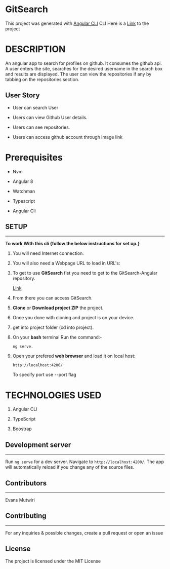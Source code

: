 # GitSearch

This project was generated with [Angular CLI](https://github.com/angular/angular-cli) CLI
Here is a [Link](https://github.com/EvansMutwiri/GitSearch) to the project

# DESCRIPTION

An angular app to search for profiles on github. It consumes the github api. A user enters the site, searches for the desired username in the search box and results are displayed. The user can view the repositories if any by tabbing on the repositories section.

## User Story
- User can search User

- Users can view Github User details.

- Users can see repositories.

- Users can access github account through image link


# Prerequisites

- Nvm

- Angular 8

- Watchman

- Typescript

- Angular Cli


## SETUP
---

**To work With this cli {follow the below instructions for set up.}**

1. You will need Internet connection.

2. You will also need a Webpage URL to load in URL's:

3. To get to use **GitSearch** fist you need to get to the GitSearch-Angular repository. 

    [Link](https://github.com/EvansMutwiri/GitSearch)

4. From there you can access GitSearch.

5. **Clone** or **Download project ZIP** the project.

6. Once you done with cloning and project is on your device.

7. get into project folder (cd into project).

8. On your **bash** terminal Run the command:- 

    ```
    ng serve.
    ```

9. Open your prefered **web browser** and load it on local host:

    ```
    http://localhost:4200/
    ```

    To specify port use --port flag 



# TECHNOLOGIES USED

1. Angular CLI

2. TypeScript

3. Boostrap

## Development server
---
Run `ng serve` for a dev server. Navigate to `http://localhost:4200/`. The app will automatically reload if you change any of the source files.


## Contributors
---
Evans Mutwiri

## Contributing
---
For any inquiries & possible changes, create a pull request or open an issue

## License
 The project is licensed under the MIT License
